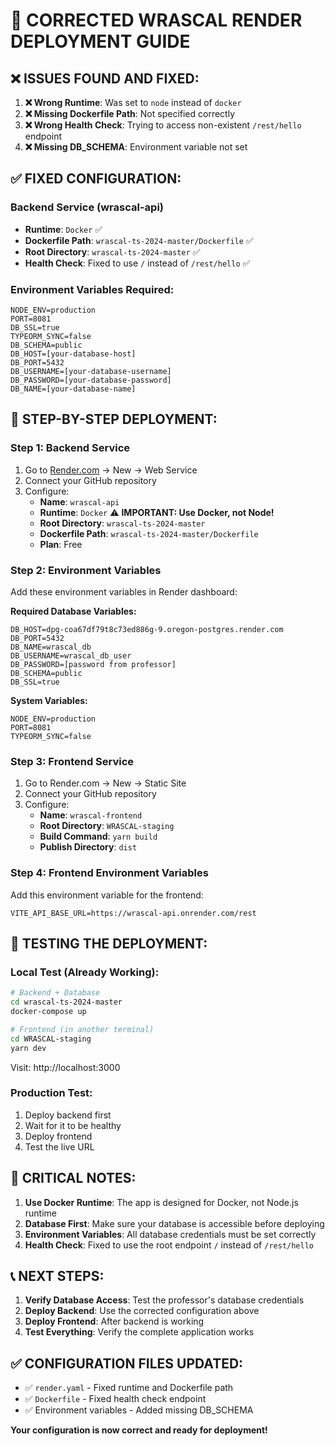 # 🚀 CORRECTED WRASCAL RENDER DEPLOYMENT GUIDE

## ❌ **ISSUES FOUND AND FIXED:**

1. **❌ Wrong Runtime**: Was set to `node` instead of `docker`
2. **❌ Missing Dockerfile Path**: Not specified correctly
3. **❌ Wrong Health Check**: Trying to access non-existent `/rest/hello` endpoint
4. **❌ Missing DB_SCHEMA**: Environment variable not set

## ✅ **FIXED CONFIGURATION:**

### **Backend Service (wrascal-api)**
- **Runtime**: `Docker` ✅
- **Dockerfile Path**: `wrascal-ts-2024-master/Dockerfile` ✅
- **Root Directory**: `wrascal-ts-2024-master` ✅
- **Health Check**: Fixed to use `/` instead of `/rest/hello` ✅

### **Environment Variables Required:**
```
NODE_ENV=production
PORT=8081
DB_SSL=true
TYPEORM_SYNC=false
DB_SCHEMA=public
DB_HOST=[your-database-host]
DB_PORT=5432
DB_USERNAME=[your-database-username]
DB_PASSWORD=[your-database-password]
DB_NAME=[your-database-name]
```

## 🎯 **STEP-BY-STEP DEPLOYMENT:**

### **Step 1: Backend Service**
1. Go to [Render.com](https://render.com) → New → Web Service
2. Connect your GitHub repository
3. Configure:
   - **Name**: `wrascal-api`
   - **Runtime**: `Docker` ⚠️ **IMPORTANT: Use Docker, not Node!**
   - **Root Directory**: `wrascal-ts-2024-master`
   - **Dockerfile Path**: `wrascal-ts-2024-master/Dockerfile`
   - **Plan**: Free

### **Step 2: Environment Variables**
Add these environment variables in Render dashboard:

**Required Database Variables:**
```
DB_HOST=dpg-coa67df79t8c73ed886g-9.oregon-postgres.render.com
DB_PORT=5432
DB_NAME=wrascal_db
DB_USERNAME=wrascal_db_user
DB_PASSWORD=[password from professor]
DB_SCHEMA=public
DB_SSL=true
```

**System Variables:**
```
NODE_ENV=production
PORT=8081
TYPEORM_SYNC=false
```

### **Step 3: Frontend Service**
1. Go to Render.com → New → Static Site
2. Connect your GitHub repository
3. Configure:
   - **Name**: `wrascal-frontend`
   - **Root Directory**: `WRASCAL-staging`
   - **Build Command**: `yarn build`
   - **Publish Directory**: `dist`

### **Step 4: Frontend Environment Variables**
Add this environment variable for the frontend:
```
VITE_API_BASE_URL=https://wrascal-api.onrender.com/rest
```

## 🔧 **TESTING THE DEPLOYMENT:**

### **Local Test (Already Working):**
```bash
# Backend + Database
cd wrascal-ts-2024-master
docker-compose up

# Frontend (in another terminal)
cd WRASCAL-staging
yarn dev
```

Visit: http://localhost:3000

### **Production Test:**
1. Deploy backend first
2. Wait for it to be healthy
3. Deploy frontend
4. Test the live URL

## 🚨 **CRITICAL NOTES:**

1. **Use Docker Runtime**: The app is designed for Docker, not Node.js runtime
2. **Database First**: Make sure your database is accessible before deploying
3. **Environment Variables**: All database credentials must be set correctly
4. **Health Check**: Fixed to use the root endpoint `/` instead of `/rest/hello`

## 📞 **NEXT STEPS:**

1. **Verify Database Access**: Test the professor's database credentials
2. **Deploy Backend**: Use the corrected configuration above
3. **Deploy Frontend**: After backend is working
4. **Test Everything**: Verify the complete application works

## ✅ **CONFIGURATION FILES UPDATED:**

- ✅ `render.yaml` - Fixed runtime and Dockerfile path
- ✅ `Dockerfile` - Fixed health check endpoint
- ✅ Environment variables - Added missing DB_SCHEMA

**Your configuration is now correct and ready for deployment!**


